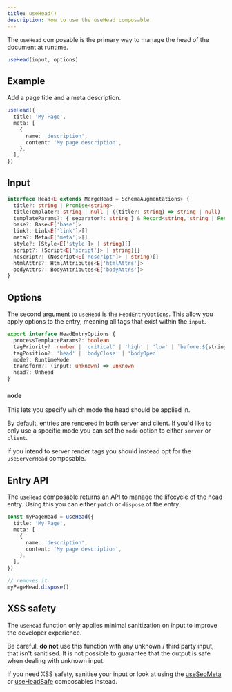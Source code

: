 ```yaml
---
title: useHead()
description: How to use the useHead composable.
---
```


The `useHead` composable is the primary way to manage the head of the document at runtime.

```ts
useHead(input, options)
```

## Example

Add a page title and a meta description.

```ts
useHead({
  title: 'My Page',
  meta: [
    {
      name: 'description',
      content: 'My page description',
    },
  ],
})
```

## Input

```ts
interface Head<E extends MergeHead = SchemaAugmentations> {
  title?: string | Promise<string>
  titleTemplate?: string | null | ((title?: string) => string | null)
  templateParams?: { separator?: string } & Record<string, string | Record<string, string>>
  base?: Base<E['base']>
  link?: Link<E['link']>[]
  meta?: Meta<E['meta']>[]
  style?: (Style<E['style']> | string)[]
  script?: (Script<E['script']> | string)[]
  noscript?: (Noscript<E['noscript']> | string)[]
  htmlAttrs?: HtmlAttributes<E['htmlAttrs']>
  bodyAttrs?: BodyAttributes<E['bodyAttrs']>
}
```

## Options

The second argument to `useHead` is the `HeadEntryOptions`. This allow you apply options to the entry, meaning all
tags that exist within the `input`.

```ts
export interface HeadEntryOptions {
  processTemplateParams?: boolean
  tagPriority?: number | 'critical' | 'high' | 'low' | `before:${string}` | `after:${string}`
  tagPosition?: 'head' | 'bodyClose' | 'bodyOpen'
  mode?: RuntimeMode
  transform?: (input: unknown) => unknown
  head?: Unhead
}
```

### `mode`

This lets you specify which mode the head should be applied in.

By default, entries are rendered in both server and client. If you'd like to only use a specific mode
you can set the `mode` option to either `server` or `client`.

If you intend to server render tags you should instead opt for the `useServerHead` composable.

## Entry API

The `useHead` composable returns an API to manage the lifecycle of the head entry. Using this you can either `patch` or
`dispose` of the entry.

```ts
const myPageHead = useHead({
  title: 'My Page',
  meta: [
    {
      name: 'description',
      content: 'My page description',
    },
  ],
})

// removes it
myPageHead.dispose()
```

## XSS safety

The `useHead` function only applies minimal sanitization on input to improve the developer experience.

Be careful, **do not** use this function with any unknown / third party input, that isn't sanitised. It is not possible
to guarantee that the output is safe when dealing with unknown input.

If you need XSS safety, sanitise your input or
look at using the [useSeoMeta](/usage/composables/use-seo-meta) or [useHeadSafe](/usage/composables/use-head-safe) composables instead.
